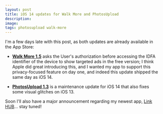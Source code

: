 ```yaml
---
layout: post
title: iOS 14 updates for Walk More and PhotosUpload
description:
image:
tags: photosupload walk-more
---
```

I'm a few days late with this post, as both updates are already available in the App Store:

- **[Walk More 1.5](https://apps.apple.com/us/app/id1198077980?mt=8&at=1000l3L9&ct=website)** asks the User's authorization before accessing the IDFA identifier of the device to show targeted ads in the free version; I think Apple did great introducing this, and I wanted my app to support this privacy-focused feature on day one, and indeed this update shipped the same day as iOS 14.

- **[PhotosUpload 1.3](https://apps.apple.com/us/app/id1441656535?mt=8&at=1000l3L9&ct=website)** is a maintenance update for iOS 14 that also fixes some visual glitches on iOS 13.

Soon I'll also have a major announcement regarding my newest app, [Link HUB](https://cdf1982.com/link-hub.html)... stay tuned!